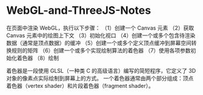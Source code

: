 # WebGL-and-ThreeJS-Notes
在页面中渲染 WebGL，执行以下步骤：
（1）创建一个 Canvas 元素
（2）获取 Canvas 元素中的绘图上下文
（3）初始化视口
（4）创建一个或多个包含待渲染数据（通常是顶点数据）的缓冲
（5）创建一个或多个定义顶点缓冲到屏幕空间转换规则的矩阵
（6）创建一个或多个实现绘制算法的着色器
（7）使用各项参数初始化着色器
（8）绘制

着色器是一段使用 GLSL（一种类 C 的高级语言）编写的简短程序，它定义了 3D 对象的像素点实际绘制到屏幕上的方式。
一个着色器通常由两个部分组成：顶点着色器（vertex shader）和片段着色器（fragment shader）。


